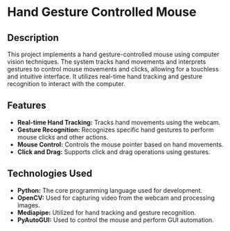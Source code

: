 # Hand Gesture Controlled Mouse

## Description
This project implements a hand gesture-controlled mouse using computer vision techniques. The system tracks hand movements and interprets gestures to control mouse movements and clicks, allowing for a touchless and intuitive interface. It utilizes real-time hand tracking and gesture recognition to interact with the computer.

## Features
- **Real-time Hand Tracking:** Tracks hand movements using the webcam. <br />
- **Gesture Recognition:** Recognizes specific hand gestures to perform mouse clicks and other actions.<br />
- **Mouse Control:** Controls the mouse pointer based on hand movements. <br />
- **Click and Drag:** Supports click and drag operations using gestures. <br />

## Technologies Used
- **Python:** The core programming language used for development. <br />
- **OpenCV:** Used for capturing video from the webcam and processing images.<br />
- **Mediapipe:** Utilized for hand tracking and gesture recognition.<br />
- **PyAutoGUI:** Used to control the mouse and perform GUI automation.<br />
